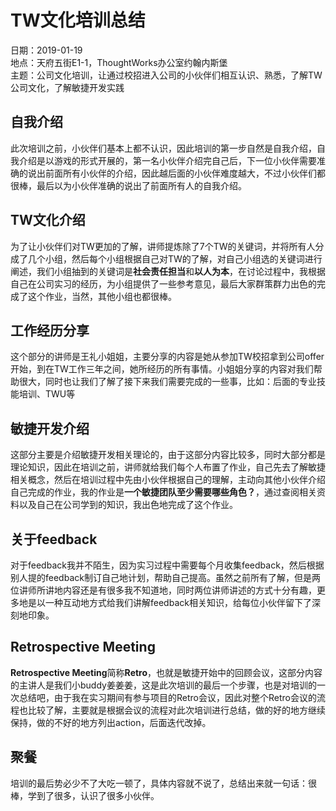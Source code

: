 # TW文化培训总结
日期：2019-01-19  
地点：天府五街E1-1，ThoughtWorks办公室约翰内斯堡  
主题：公司文化培训，让通过校招进入公司的小伙伴们相互认识、熟悉，了解TW公司文化，了解敏捷开发实践

## 自我介绍
此次培训之前，小伙伴们基本上都不认识，因此培训的第一步自然是自我介绍，自我介绍是以游戏的形式开展的，第一名小伙伴介绍完自己后，下一位小伙伴需要准确的说出前面所有小伙伴的介绍，因此越后面的小伙伴难度越大，不过小伙伴们都很棒，最后以为小伙伴准确的说出了前面所有人的自我介绍。

## TW文化介绍
为了让小伙伴们对TW更加的了解，讲师提炼除了7个TW的关键词，并将所有人分成了几个小组，然后每个小组根据自己对TW的了解，对自己小组选的关键词进行阐述，我们小组抽到的关键词是**社会责任担当**和**以人为本**，在讨论过程中，我根据自己在公司实习的经历，为小组提供了一些参考意见，最后大家群策群力出色的完成了这个作业，当然，其他小组也都很棒。

## 工作经历分享
这个部分的讲师是王礼小姐姐，主要分享的内容是她从参加TW校招拿到公司offer开始，到在TW工作三年之间，她所经历的所有事情。小姐姐分享的内容对我们帮助很大，同时也让我们了解了接下来我们需要完成的一些事，比如：后面的专业技能培训、TWU等

## 敏捷开发介绍
这部分主要是介绍敏捷开发相关理论的，由于这部分内容比较多，同时大部分都是理论知识，因此在培训之前，讲师就给我们每个人布置了作业，自己先去了解敏捷相关概念，然后在培训过程中先由小伙伴根据自己的理解，主动向其他小伙伴介绍自己完成的作业，我的作业是**一个敏捷团队至少需要哪些角色？**，通过查阅相关资料以及自己在公司学到的知识，我出色地完成了这个作业。

## 关于feedback
对于feedback我并不陌生，因为实习过程中需要每个月收集feedback，然后根据别人提的feedback制订自己地计划，帮助自己提高。虽然之前所有了解，但是两位讲师所讲地内容还是有很多我不知道地，同时两位讲师讲述的方式十分有趣，更多地是以一种互动地方式给我们讲解feedback相关知识，给每位小伙伴留下了深刻地印象。

## Retrospective Meeting
**Retrospective Meeting**简称**Retro**，也就是敏捷开始中的回顾会议，这部分内容的主讲人是我们小buddy姜姜姜，这是此次培训的最后一个步骤，也是对培训的一次总结吧，由于我在实习期间有参与项目的Retro会议，因此对整个Retro会议的流程也比较了解，主要就是根据会议的流程对此次培训进行总结，做的好的地方继续保持，做的不好的地方列出action，后面迭代改掉。

## 聚餐
培训的最后势必少不了大吃一顿了，具体内容就不说了，总结出来就一句话：很棒，学到了很多，认识了很多小伙伴。
